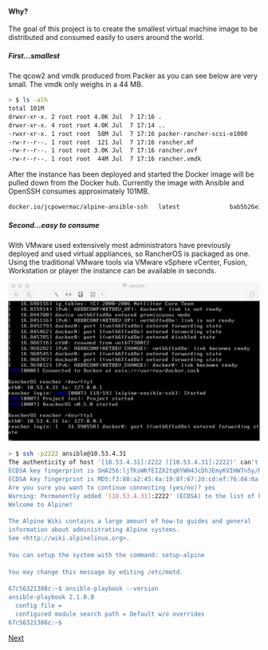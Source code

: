 #### Why?

The goal of this project is to create the smallest virtual machine image to be distributed and consumed easily to users around the world.

##### First...smallest

The qcow2 and vmdk produced from Packer as you can see below are very small.  The vmdk only weighs in a 44 MB.

```bash
> $ ls -alh
total 101M
drwxr-xr-x. 2 root root 4.0K Jul  7 17:16 .
drwxr-xr-x. 4 root root 4.0K Jul  7 17:14 ..
-rwxr-xr-x. 1 root root  58M Jul  7 17:16 packer-rancher-scsi-e1000
-rw-r--r--. 1 root root  121 Jul  7 17:16 rancher.mf
-rw-r--r--. 1 root root 3.0K Jul  7 17:16 rancher.ovf
-rw-r--r--. 1 root root  44M Jul  7 17:16 rancher.vmdk
```

After the instance has been deployed and started the Docker image will be pulled down from the Docker hub.  Currently the image with Ansible and OpenSSH consumes approximately 101MB.

```bash
docker.io/jcpowermac/alpine-ansible-ssh   latest              bab5b26e13f1        7 days ago          101.9 MB
```

##### Second...easy to consume

With VMware used extensively most administrators have previously deployed and used virtual appliances, so RancherOS is packaged as one.  Using the traditional VMware tools via VMware vSphere vCenter, Fusion, Workstation or player the instance can be available in seconds.

![VMware Fusion](images/rancher_vm.png)

```bash
> $ ssh -p2222 ansible@10.53.4.31
The authenticity of host '[10.53.4.31]:2222 ([10.53.4.31]:2222)' can't be established.
ECDSA key fingerprint is SHA256:ljTKsWKfEIZX2tqKYWH4JcDhJEmyKVIHW7n5y/hSXRU.
ECDSA key fingerprint is MD5:f3:88:a2:45:4a:19:8f:67:2d:cd:ef:76:d4:0a:d4:61.
Are you sure you want to continue connecting (yes/no)? yes
Warning: Permanently added '[10.53.4.31]:2222' (ECDSA) to the list of known hosts.
Welcome to Alpine!

The Alpine Wiki contains a large amount of how-to guides and general
information about administrating Alpine systems.
See <http://wiki.alpinelinux.org>.

You can setup the system with the command: setup-alpine

You may change this message by editing /etc/motd.

67c56321308c:~$ ansible-playbook --version
ansible-playbook 2.1.0.0
  config file =
  configured module search path = Default w/o overrides
67c56321308c:~$
```

[Next](02_packer_image.md)

